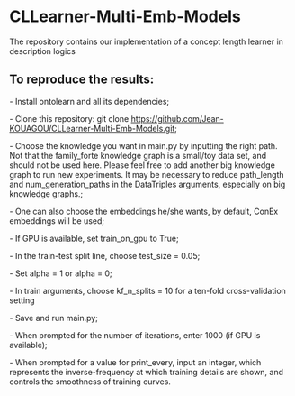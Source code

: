 # CLLearner-Multi-Emb-Models
The repository contains our implementation of a concept length learner in description logics

## To reproduce the results:
*-* Install ontolearn and all its dependencies;

*-* Clone this repository: git clone https://github.com/Jean-KOUAGOU/CLLearner-Multi-Emb-Models.git;

*-* Choose the knowledge you want in main.py by inputting the right path. Not that the family\_forte knowledge graph is a small/toy data set, and should not be used here. Please feel free to add another big knowledge graph to run new experiments. It may be necessary to reduce path\_length and num\_generation_paths in the DataTriples arguments, especially on big knowledge graphs.;

*-* One can also choose the embeddings he/she wants, by default, ConEx embeddings will be used;

*-* If GPU is available, set train_on_gpu to True;

*-* In the train-test split line, choose test_size = 0.05;

*-* Set alpha = 1 or alpha = 0;

*-* In train arguments, choose kf\_n\_splits = 10 for a ten-fold cross-validation setting

*-* Save and run main.py;

*-* When prompted for the number of iterations, enter 1000 (if GPU is available);

*-* When prompted for a value for print_every, input an integer, which represents the inverse-frequency at which training details are shown, and controls the smoothness of training curves. 
